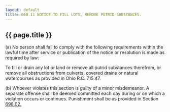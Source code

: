 ---
layout: default 
title: 660.11 NOTICE TO FILL LOTS, REMOVE PUTRID SUBSTANCES.---

{{ page.title }}
----------------

​(a) No person shall fail to comply with the following requirements
within the lawful time after service or publication of the notice or
resolution is made as required by law:

To fill or drain any lot or land or remove all putrid substances
therefrom, or remove all obstructions from culverts, covered drains or
natural watercourses as provided in Ohio R.C. 715.47.

​(b) Whoever violates this section is guilty of a minor misdemeanor. A
separate offense shall be deemed committed each day during or on which a
violation occurs or continues. Punishment shall be as provided in
Section [698.02.](38e2f631.html)
